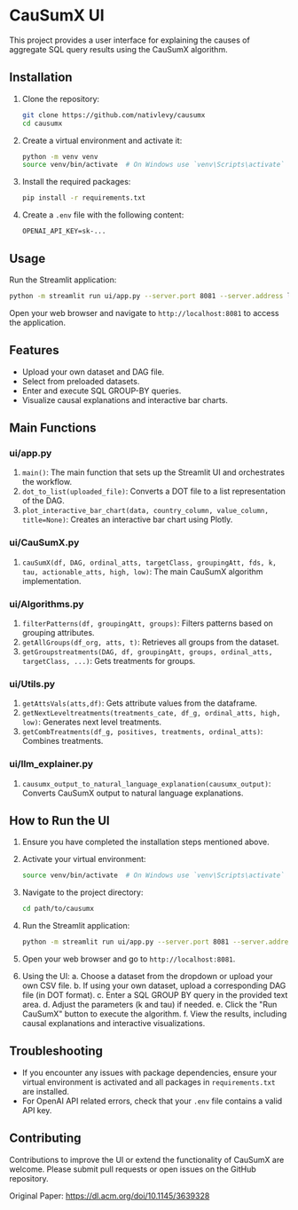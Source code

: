 # CauSumX UI

This project provides a user interface for explaining the causes of aggregate SQL query results using the CauSumX algorithm.

## Installation

1. Clone the repository:
    ```sh
    git clone https://github.com/nativlevy/causumx
    cd causumx
    ```

2. Create a virtual environment and activate it:
    ```sh
    python -m venv venv
    source venv/bin/activate  # On Windows use `venv\Scripts\activate`
    ```

3. Install the required packages:
    ```sh
    pip install -r requirements.txt
    ```

4. Create a `.env` file with the following content:
    ```env
    OPENAI_API_KEY=sk-...
    ```

## Usage

Run the Streamlit application:
```sh
python -m streamlit run ui/app.py --server.port 8081 --server.address localhost
```

Open your web browser and navigate to `http://localhost:8081` to access the application.

## Features

- Upload your own dataset and DAG file.
- Select from preloaded datasets.
- Enter and execute SQL GROUP-BY queries.
- Visualize causal explanations and interactive bar charts.

## Main Functions

### ui/app.py

1. `main()`: The main function that sets up the Streamlit UI and orchestrates the workflow.
2. `dot_to_list(uploaded_file)`: Converts a DOT file to a list representation of the DAG.
3. `plot_interactive_bar_chart(data, country_column, value_column, title=None)`: Creates an interactive bar chart using Plotly.

### ui/CauSumX.py

1. `cauSumX(df, DAG, ordinal_atts, targetClass, groupingAtt, fds, k, tau, actionable_atts, high, low)`: The main CauSumX algorithm implementation.

### ui/Algorithms.py

1. `filterPatterns(df, groupingAtt, groups)`: Filters patterns based on grouping attributes.
2. `getAllGroups(df_org, atts, t)`: Retrieves all groups from the dataset.
3. `getGroupstreatments(DAG, df, groupingAtt, groups, ordinal_atts, targetClass, ...)`: Gets treatments for groups.

### ui/Utils.py

1. `getAttsVals(atts,df)`: Gets attribute values from the dataframe.
2. `getNextLeveltreatments(treatments_cate, df_g, ordinal_atts, high, low)`: Generates next level treatments.
3. `getCombTreatments(df_g, positives, treatments, ordinal_atts)`: Combines treatments.

### ui/llm_explainer.py

1. `causumx_output_to_natural_language_explanation(causumx_output)`: Converts CauSumX output to natural language explanations.

## How to Run the UI

1. Ensure you have completed the installation steps mentioned above.

2. Activate your virtual environment:
    ```sh
    source venv/bin/activate  # On Windows use `venv\Scripts\activate`
    ```

3. Navigate to the project directory:
    ```sh
    cd path/to/causumx
    ```

4. Run the Streamlit application:
    ```sh
    python -m streamlit run ui/app.py --server.port 8081 --server.address localhost
    ```

5. Open your web browser and go to `http://localhost:8081`.

6. Using the UI:
   a. Choose a dataset from the dropdown or upload your own CSV file.
   b. If using your own dataset, upload a corresponding DAG file (in DOT format).
   c. Enter a SQL GROUP BY query in the provided text area.
   d. Adjust the parameters (k and tau) if needed.
   e. Click the "Run CauSumX" button to execute the algorithm.
   f. View the results, including causal explanations and interactive visualizations.

## Troubleshooting

- If you encounter any issues with package dependencies, ensure your virtual environment is activated and all packages in `requirements.txt` are installed.
- For OpenAI API related errors, check that your `.env` file contains a valid API key.

## Contributing

Contributions to improve the UI or extend the functionality of CauSumX are welcome. Please submit pull requests or open issues on the GitHub repository.

Original Paper:
https://dl.acm.org/doi/10.1145/3639328
